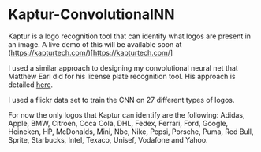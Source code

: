 # Kaptur-ConvolutionalNN

Kaptur is a logo recognition tool that can identify what logos are present in an image. A live demo of this will be available soon at (https://kapturtech.com/)[https://kapturtech.com/] 

I used a similar approach to designing my convolutional neural net that Matthew Earl did for his license plate recognition tool. His approach is detailed [here](https://matthewearl.github.io/2016/05/06/cnn-anpr/). 

I used a flickr data set to train the CNN on 27 different types of logos. 

For now the only logos that Kaptur can identify are the following: Adidas, Apple, BMW, Citroen, Coca Cola, DHL, Fedex, Ferrari, Ford, Google, Heineken, HP, McDonalds, Mini, Nbc, Nike, Pepsi, Porsche, Puma, Red Bull, Sprite, Starbucks, Intel, Texaco, Unisef, Vodafone and Yahoo.
